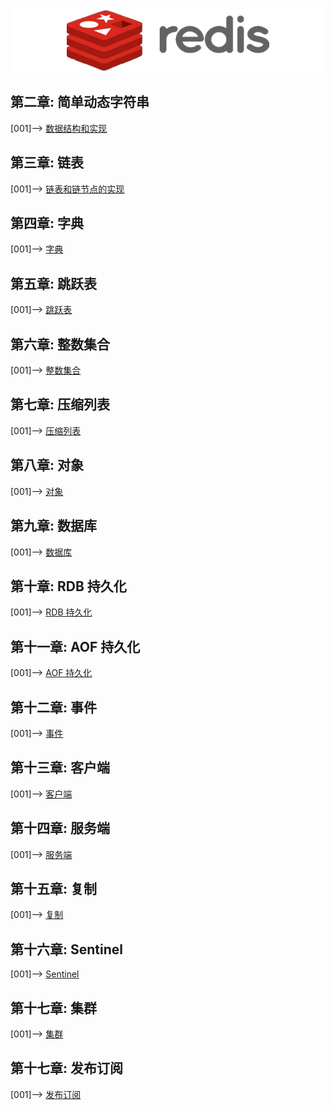 <div align=center><img width="650" height="100" src="../static/redis.jpg"/></div>

## 第二章: 简单动态字符串
[001]--> [ 数据结构和实现 ](01.数据结构和对象.md)      
## 第三章: 链表
[001]--> [ 链表和链节点的实现 ](02.链表和链节点的实现.md)      
## 第四章: 字典
[001]--> [ 字典 ](03.字典.md)    
## 第五章: 跳跃表
[001]--> [ 跳跃表 ](04.跳跃表.md)    
## 第六章: 整数集合
[001]--> [ 整数集合 ](05.整数集合.md)    
## 第七章: 压缩列表
[001]--> [ 压缩列表 ](06.压缩列表.md)   
## 第八章: 对象
[001]--> [ 对象 ](07.对象.md)   
## 第九章: 数据库
[001]--> [ 数据库 ](08.数据库.md)   
## 第十章: RDB 持久化
[001]--> [ RDB 持久化 ](09.RDB持久化.md)   
## 第十一章: AOF 持久化
[001]--> [ AOF 持久化 ](10.AOF持久化.md)  
## 第十二章: 事件
[001]--> [事件]()  
## 第十三章: 客户端
[001]--> [客户端]()  
## 第十四章: 服务端
[001]--> [服务端]()  
## 第十五章: 复制
[001]--> [复制](14.复制.md)  
## 第十六章: Sentinel
[001]--> [Sentinel](15.Sentinel.md)
## 第十七章: 集群
[001]--> [集群](16.集群.md)
## 第十七章: 发布订阅
[001]--> [发布订阅](17.发布订阅.md)